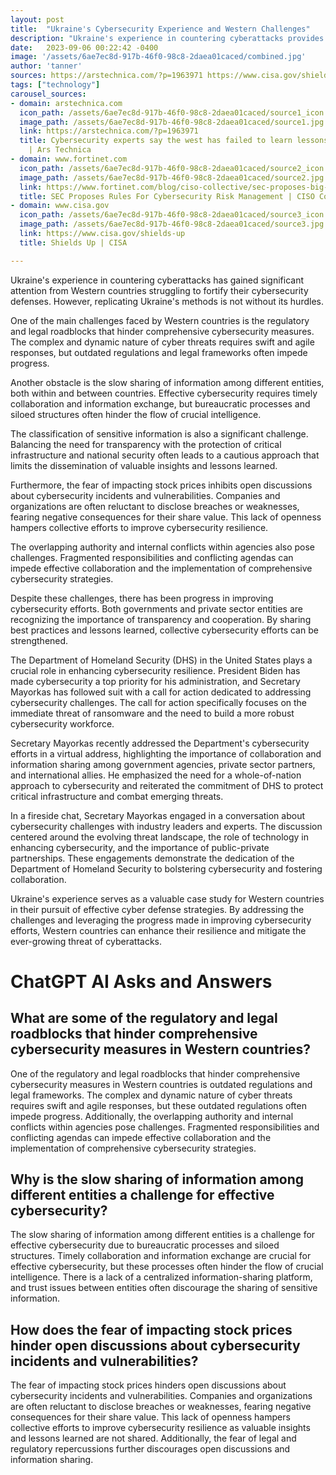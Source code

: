 ```yaml
---
layout: post
title:  "Ukraine's Cybersecurity Experience and Western Challenges"
description: "Ukraine's experience in countering cyberattacks provides valuable insights for Western countries, but replicating their methods comes with several challenges."
date:   2023-09-06 00:22:42 -0400
image: '/assets/6ae7ec8d-917b-46f0-98c8-2daea01caced/combined.jpg'
author: 'tanner'
sources: https://arstechnica.com/?p=1963971 https://www.cisa.gov/shields-up https://www.dhs.gov/topics/cybersecurity https://www.fortinet.com/blog/ciso-collective/sec-proposes-big-changes-cybersecurity-risk-management
tags: ["technology"]
carousel_sources:
- domain: arstechnica.com
  icon_path: /assets/6ae7ec8d-917b-46f0-98c8-2daea01caced/source1_icon.jpg
  image_path: /assets/6ae7ec8d-917b-46f0-98c8-2daea01caced/source1.jpg
  link: https://arstechnica.com/?p=1963971
  title: Cybersecurity experts say the west has failed to learn lessons from Ukraine
    | Ars Technica
- domain: www.fortinet.com
  icon_path: /assets/6ae7ec8d-917b-46f0-98c8-2daea01caced/source2_icon.jpg
  image_path: /assets/6ae7ec8d-917b-46f0-98c8-2daea01caced/source2.jpg
  link: https://www.fortinet.com/blog/ciso-collective/sec-proposes-big-changes-cybersecurity-risk-management
  title: SEC Proposes Rules For Cybersecurity Risk Management | CISO Collective
- domain: www.cisa.gov
  icon_path: /assets/6ae7ec8d-917b-46f0-98c8-2daea01caced/source3_icon.jpg
  image_path: /assets/6ae7ec8d-917b-46f0-98c8-2daea01caced/source3.jpg
  link: https://www.cisa.gov/shields-up
  title: Shields Up | CISA

---
```


Ukraine's experience in countering cyberattacks has gained significant attention from Western countries struggling to fortify their cybersecurity defenses. However, replicating Ukraine's methods is not without its hurdles.

One of the main challenges faced by Western countries is the regulatory and legal roadblocks that hinder comprehensive cybersecurity measures. The complex and dynamic nature of cyber threats requires swift and agile responses, but outdated regulations and legal frameworks often impede progress.

Another obstacle is the slow sharing of information among different entities, both within and between countries. Effective cybersecurity requires timely collaboration and information exchange, but bureaucratic processes and siloed structures often hinder the flow of crucial intelligence.

The classification of sensitive information is also a significant challenge. Balancing the need for transparency with the protection of critical infrastructure and national security often leads to a cautious approach that limits the dissemination of valuable insights and lessons learned.

Furthermore, the fear of impacting stock prices inhibits open discussions about cybersecurity incidents and vulnerabilities. Companies and organizations are often reluctant to disclose breaches or weaknesses, fearing negative consequences for their share value. This lack of openness hampers collective efforts to improve cybersecurity resilience.

The overlapping authority and internal conflicts within agencies also pose challenges. Fragmented responsibilities and conflicting agendas can impede effective collaboration and the implementation of comprehensive cybersecurity strategies.

Despite these challenges, there has been progress in improving cybersecurity efforts. Both governments and private sector entities are recognizing the importance of transparency and cooperation. By sharing best practices and lessons learned, collective cybersecurity efforts can be strengthened.

The Department of Homeland Security (DHS) in the United States plays a crucial role in enhancing cybersecurity resilience. President Biden has made cybersecurity a top priority for his administration, and Secretary Mayorkas has followed suit with a call for action dedicated to addressing cybersecurity challenges. The call for action specifically focuses on the immediate threat of ransomware and the need to build a more robust cybersecurity workforce.

Secretary Mayorkas recently addressed the Department's cybersecurity efforts in a virtual address, highlighting the importance of collaboration and information sharing among government agencies, private sector partners, and international allies. He emphasized the need for a whole-of-nation approach to cybersecurity and reiterated the commitment of DHS to protect critical infrastructure and combat emerging threats.

In a fireside chat, Secretary Mayorkas engaged in a conversation about cybersecurity challenges with industry leaders and experts. The discussion centered around the evolving threat landscape, the role of technology in enhancing cybersecurity, and the importance of public-private partnerships. These engagements demonstrate the dedication of the Department of Homeland Security to bolstering cybersecurity and fostering collaboration.

Ukraine's experience serves as a valuable case study for Western countries in their pursuit of effective cyber defense strategies. By addressing the challenges and leveraging the progress made in improving cybersecurity efforts, Western countries can enhance their resilience and mitigate the ever-growing threat of cyberattacks.


# ChatGPT AI Asks and Answers
## What are some of the regulatory and legal roadblocks that hinder comprehensive cybersecurity measures in Western countries?
One of the regulatory and legal roadblocks that hinder comprehensive cybersecurity measures in Western countries is outdated regulations and legal frameworks. The complex and dynamic nature of cyber threats requires swift and agile responses, but these outdated regulations often impede progress. Additionally, the overlapping authority and internal conflicts within agencies pose challenges. Fragmented responsibilities and conflicting agendas can impede effective collaboration and the implementation of comprehensive cybersecurity strategies.

## Why is the slow sharing of information among different entities a challenge for effective cybersecurity?
The slow sharing of information among different entities is a challenge for effective cybersecurity due to bureaucratic processes and siloed structures. Timely collaboration and information exchange are crucial for effective cybersecurity, but these processes often hinder the flow of crucial intelligence. There is a lack of a centralized information-sharing platform, and trust issues between entities often discourage the sharing of sensitive information.

## How does the fear of impacting stock prices hinder open discussions about cybersecurity incidents and vulnerabilities?
The fear of impacting stock prices hinders open discussions about cybersecurity incidents and vulnerabilities. Companies and organizations are often reluctant to disclose breaches or weaknesses, fearing negative consequences for their share value. This lack of openness hampers collective efforts to improve cybersecurity resilience as valuable insights and lessons learned are not shared. Additionally, the fear of legal and regulatory repercussions further discourages open discussions and information sharing.

